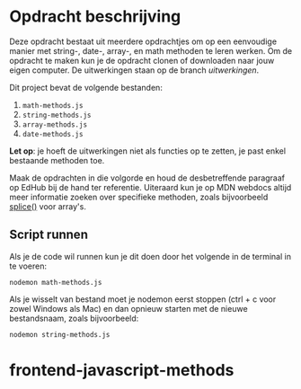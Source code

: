 # Opdracht beschrijving

Deze opdracht bestaat uit meerdere opdrachtjes om op een eenvoudige manier met string-, date-, array-, en math methoden te leren werken. Om de opdracht te maken kun je de opdracht clonen of downloaden naar jouw eigen computer. De uitwerkingen staan op de branch _uitwerkingen_.

Dit project bevat de volgende bestanden:

1. `math-methods.js`
2. `string-methods.js`
3. `array-methods.js`
4. `date-methods.js`

**Let op**: je hoeft de uitwerkingen niet als functies op te zetten, je past enkel bestaande methoden toe.

Maak de opdrachten in die volgorde en houd de desbetreffende paragraaf op EdHub bij de hand ter referentie. Uiteraard kun je op MDN webdocs altijd meer informatie zoeken over specifieke methoden, zoals bijvoorbeeld [splice()](https://developer.mozilla.org/en-US/docs/Web/JavaScript/Reference/Global_Objects/Array/splice) voor array's.

## Script runnen
Als je de code wil runnen kun je dit doen door het volgende in de terminal in te voeren:

`nodemon math-methods.js`

Als je wisselt van bestand moet je nodemon eerst stoppen (ctrl + c voor zowel Windows als Mac) en dan opnieuw starten met de nieuwe bestandsnaam, zoals bijvoorbeeld:

`nodemon string-methods.js`
# frontend-javascript-methods
